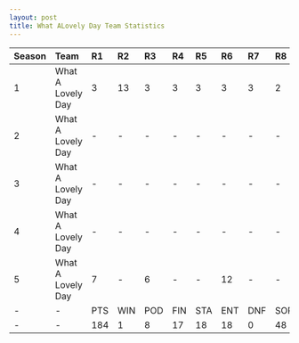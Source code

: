 ```yaml
---
layout: post 
title: What ALovely Day Team Statistics
--- 
```


| Season   | Team              | R1   | R2   | R3   | R4   | R5   | R6   | R7   | R8   | R9   | R10   | R11   | R12   | Pts   | Pos   |
|:---------|:------------------|:-----|:-----|:-----|:-----|:-----|:-----|:-----|:-----|:-----|:------|:------|:------|:------|:------|
| 1        | What A Lovely Day | 3    | 13   | 3    | 3    | 3    | 3    | 3    | 2    | 4    | 4     | 8     | 7     | 130   | 2     |
| 2        | What A Lovely Day | -    | -    | -    | -    | -    | -    | -    | -    | -    | -     | -     | -     | -     | -     |
| 3        | What A Lovely Day | -    | -    | -    | -    | -    | -    | -    | -    | -    | -     | -     | -     | -     | -     |
| 4        | What A Lovely Day | -    | -    | -    | -    | -    | -    | -    | -    | -    | -     | -     | -     | -     | -     |
| 5        | What A Lovely Day | 7    | -    | 6    | -    | -    | 12   | -    | -    | DNF  | -     | 12    | 1     | 54    | 7     |
| -        | -                 | PTS  | WIN  | POD  | FIN  | STA  | ENT  | DNF  | SOP  | DNQ  | %Fin  | PPR   | BST   | CHA   | RNK   |
| -        | -                 | 184  | 1    | 8    | 17   | 18   | 18   | 0    | 48   | 0    | 94.4  | 10.22 | 1     | 0     | 9     |